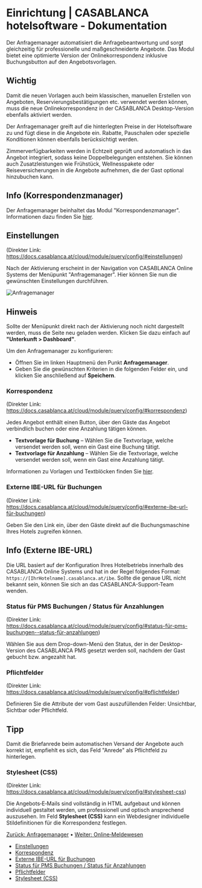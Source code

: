 # Einrichtung | CASABLANCA hotelsoftware - Dokumentation

Der Anfragemanager automatisiert die Anfragebeantwortung und sorgt gleichzeitig für professionelle und maßgeschneiderte Angebote. Das Modul bietet eine optimierte Version der Onlinekorrespondenz inklusive Buchungsbutton auf den Angebotsvorlagen.

## Wichtig

Damit die neuen Vorlagen auch beim klassischen, manuellen Erstellen von Angeboten, Reservierungsbestätigungen etc. verwendet werden können, muss die neue Onlinekorrespondenz in der CASABLANCA Desktop-Version ebenfalls aktiviert werden.

Der Anfragemanager greift auf die hinterlegten Preise in der Hotelsoftware zu und fügt diese in die Angebote ein. Rabatte, Pauschalen oder spezielle Konditionen können ebenfalls berücksichtigt werden.

Zimmerverfügbarkeiten werden in Echtzeit geprüft und automatisch in das Angebot integriert, sodass keine Doppelbelegungen entstehen. Sie können auch Zusatzleistungen wie Frühstück, Wellnesspakete oder Reiseversicherungen in die Angebote aufnehmen, die der Gast optional hinzubuchen kann.

## Info (Korrespondenzmanager)

Der Anfragemanager beinhaltet das Modul "Korrespondenzmanager". Informationen dazu finden Sie [hier](https://docs.casablanca.at/cloud/module/corr_mgr/).

## Einstellungen
(Direkter Link: https://docs.casablanca.at/cloud/module/query/config/#einstellungen)

Nach der Aktivierung erscheint in der Navigation von CASABLANCA Online Systems der Menüpunkt "Anfragemanager". Hier können Sie nun die gewünschten Einstellungen durchführen.

![Anfragemanager](https://docs.casablanca.at/assets/images/Anfragemanager-ba8c4ef7812a0125fa3787ea076fbbaf.png "Anfragemanager")

## Hinweis

Sollte der Menüpunkt direkt nach der Aktivierung noch nicht dargestellt werden, muss die Seite neu geladen werden. Klicken Sie dazu einfach auf **"Unterkunft > Dashboard"**.

Um den Anfragemanager zu konfigurieren:

* Öffnen Sie im linken Hauptmenü den Punkt **Anfragemanager**.
* Geben Sie die gewünschten Kriterien in die folgenden Felder ein, und klicken Sie anschließend auf **Speichern**.

### Korrespondenz
(Direkter Link: https://docs.casablanca.at/cloud/module/query/config/#korrespondenz)

Jedes Angebot enthält einen Button, über den Gäste das Angebot verbindlich buchen oder eine Anzahlung tätigen können.

* **Textvorlage für Buchung** – Wählen Sie die Textvorlage, welche versendet werden soll, wenn ein Gast eine Buchung tätigt.
* **Textvorlage für Anzahlung** – Wählen Sie die Textvorlage, welche versendet werden soll, wenn ein Gast eine Anzahlung tätigt.

Informationen zu Vorlagen und Textblöcken finden Sie [hier](https://docs.casablanca.at/cloud/online_corr/correspondence/).

### Externe IBE-URL für Buchungen
(Direkter Link: https://docs.casablanca.at/cloud/module/query/config/#externe-ibe-url-für-buchungen)

Geben Sie den Link ein, über den Gäste direkt auf die Buchungsmaschine Ihres Hotels zugreifen können.

## Info (Externe IBE-URL)

Die URL basiert auf der Konfiguration Ihres Hotelbetriebs innerhalb des CASABLANCA Online Systems und hat in der Regel folgendes Format: `https://[IhrHotelname].casablanca.at/ibe`. Sollte die genaue URL nicht bekannt sein, können Sie sich an das CASABLANCA-Support-Team wenden.

### Status für PMS Buchungen / Status für Anzahlungen
(Direkter Link: https://docs.casablanca.at/cloud/module/query/config/#status-für-pms-buchungen--status-für-anzahlungen)

Wählen Sie aus dem Drop-down-Menü den Status, der in der Desktop-Version des CASABLANCA PMS gesetzt werden soll, nachdem der Gast gebucht bzw. angezahlt hat.

### Pflichtfelder
(Direkter Link: https://docs.casablanca.at/cloud/module/query/config/#pflichtfelder)

Definieren Sie die Attribute der vom Gast auszufüllenden Felder: Unsichtbar, Sichtbar oder Pflichtfeld.

## Tipp

Damit die Briefanrede beim automatischen Versand der Angebote auch korrekt ist, empfiehlt es sich, das Feld "Anrede" als Pflichtfeld zu hinterlegen.

### Stylesheet (CSS)
(Direkter Link: https://docs.casablanca.at/cloud/module/query/config/#stylesheet-css)

Die Angebots‑E‑Mails sind vollständig in HTML aufgebaut und können individuell gestaltet werden, um professionell und optisch ansprechend auszusehen. Im Feld **Stylesheet (CSS)** kann ein Webdesigner individuelle Stildefinitionen für die Korrespondenz festlegen.

[Zurück: Anfragemanager](https://docs.casablanca.at/cloud/module/query/) • [Weiter: Online‑Meldewesen](https://docs.casablanca.at/cloud/module/register/)

* [Einstellungen](https://docs.casablanca.at/cloud/module/query/config/#einstellungen)
* [Korrespondenz](https://docs.casablanca.at/cloud/module/query/config/#korrespondenz)
* [Externe IBE-URL für Buchungen](https://docs.casablanca.at/cloud/module/query/config/#externe-ibe-url-für-buchungen)
* [Status für PMS Buchungen / Status für Anzahlungen](https://docs.casablanca.at/cloud/module/query/config/#status-für-pms-buchungen--status-für-anzahlungen)
* [Pflichtfelder](https://docs.casablanca.at/cloud/module/query/config/#pflichtfelder)
* [Stylesheet (CSS)](https://docs.casablanca.at/cloud/module/query/config/#stylesheet-css)